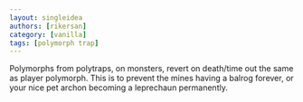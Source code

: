 ```yaml
---
layout: singleidea
authors: [rikersan]
category: [vanilla]
tags: [polymorph trap]
---
```

Polymorphs from polytraps, on monsters, revert on death/time out the same as player polymorph. This is to prevent the mines having a balrog forever, or your nice pet archon becoming a leprechaun permanently.

